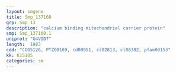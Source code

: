 ```yaml
---
layout: smgene
title: Smp_137160
grp: Smp_13
description: "calcium binding mitochondrial carrier protein"
smp: Smp_137160.1
uniprot: "G4VID7"
length:  1983
cdd: "COG5126, PTZ00169, cd00051, cl02813, cl08302, pfam00153"
kk: K15105
categories: sm
---
```

